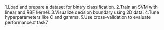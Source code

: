 1.Load and prepare a dataset for binary classification.
2.Train an SVM with linear and RBF kernel.
3.Visualize decision boundary using 2D data.
4.Tune hyperparameters like C and gamma.
5.Use cross-validation to evaluate performance.# task7
